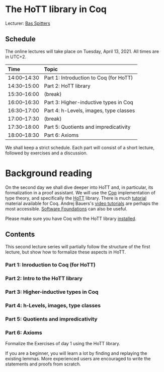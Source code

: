 # The HoTT library in Coq

Lecturer: [Bas Spitters](https://www.cs.au.dk/~spitters/)

## Schedule

The online lectures will take place on Tuesday, April 13, 2021.
All times are in UTC+2.

| Time        | Topic                                      |
|:------------|:-------------------------------------------|
| 14:00–14:30 | Part 1: Introduction to Coq (for HoTT)     |
| 14:30–15:00 | Part 2: HoTT library                       |
| 15:30–16:00 | (break)                                    |
| 16:00–16:30 | Part 3: Higher-inductive types in Coq      |
| 16:30–17:00 | Part 4: h-Levels, images, type classes     |
| 17:00–17:30 | (break)                                    |
| 17:30–18:00 | Part 5: Quotients and impredicativity      |
| 18:00–18:30 | Part 6: Axioms                             |

We shall keep a strict schedule. Each part will consist of a short lecture, followed by exercises and a discussion.

# Background reading
On the second day we shall dive deeper into HoTT and, in particular, its formalization in a proof assistant.
We will use the [Coq](coq.inria.fr/) implementation of type theory, and specifically the [HoTT](https://github.com/HoTT/HoTT) library.
There is much [tutorial](https://coq.inria.fr/documentation) material available for Coq.
Andrej Bauers's [video tutorials](http://math.andrej.com/2011/02/22/video-tutorials-for-the-coq-proof-assistant/) 
are perhaps the most accessible. [Software Foundations](https://softwarefoundations.cis.upenn.edu/lf-current/) can also be useful.

Please make sure you have Coq with the HoTT library [installed](https://github.com/HoTT/EPIT-2020/blob/main/Coq-Playground/README.md).

## Contents

This second lecture series will partially follow the structure of the first lecture, 
but show how to formalize these aspects in HoTT.

### Part 1: Inroduction to Coq (for HoTT)
### Part 2: Intro to the HoTT library
### Part 3: Higher-inductive types in Coq
### Part 4: h-Levels, images, type classes
###	Part 5: Quotients and impredicativity
###	Part 6: Axioms


Formalize the Exercises of day 1 using the HoTT library.

If you are a beginner, you will learn a lot by finding and replaying the existing lemmas.
More experienced users are encouraged to write the statements and proofs from scratch.
